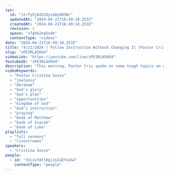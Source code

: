 ```yaml
---
sys:
  id: "1trTyXjAIOJOyim8yHOSNr"
  updatedAt: "2024-04-21T16:49:18.253Z"
  createdAt: "2024-04-21T16:49:18.253Z"
  revision: 1
  space: "vfgh62eq5a4k"
  contentType: "videos"
date: "2024-04-21T16:49:18.253Z"
title: "4/21/2024 | Follow Instruction Without Changing It (Pastor Cristina Sosso)"
slug: "sPE3RLA5KU4"
videoLink: "https://youtube.com/live/sPE3RLA5KU4"
YoutubeID: "sPE3RLA5KU4"
description: "This morning, Pastor Cris spoke on some tough topics on what is stopping us from seeing our manifestations. If we keep idolizing ourselves or others and let jealousy get in the way, it will continue to destroy our opportunities. We have to shift our focus and use the time to advance the kingdom of God. As long as we are here on earth, there is something we can do for the glory of God and push forward to preach the gospel to all nations. We have to discipline ourselves to follow God's instructions without changing it or giving our opinions. In order to stay on the course of the instructions, we need to be praying constantly for your job and what God has given you. If you can understand or analyze it, it is not the ways of God. Let God make your plan and you diligently walk towards it. This sermon was delivered at Freedom Fellowship Church International in San Antonio, TX.\n"
videoKeywords:
  - "Pastor Cristina Sosso"
  - "jealousy"
  - "Abraham"
  - "God's glory"
  - "God's plan"
  - "opportunities"
  - "kingdom of God"
  - "God's instruction"
  - "praying"
  - "book of Matthew"
  - "book of Isaiah"
  - "book of Luke"
playlists:
  - "full sermons"
  - "livestreams"
speakers:
  - "Cristina Sosso"
people:
  - id: "3zLvufAtlKgiiGIaEYs4S4"
    contentType: "people"
---
```

